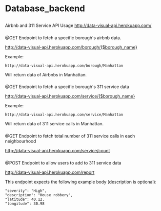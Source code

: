 # Database_backend
##
Airbnb and 311 Service API Usage
http://data-visual-api.herokuapp.com/


###
@GET Endpoint to fetch a specific borough's airbnb data.

http://data-visual-api.herokuapp.com/borough/{$borough_name}

Example:
```
http://data-visual-api.herokuapp.com/borough/Manhattan
```
Will return data of Airbnbs in Manhattan.



###
@GET Endpoint to fetch a specific borough's 311 service data

http://data-visual-api.herokuapp.com/service/{$borough_name}

Example:
```
http://data-visual-api.herokuapp.com/service/Manhattan
```
Will return data of 311 service calls  in Manhattan.

###
@GET Endpoint to fetch total number of 311 service calls in each neighbourhood

http://data-visual-api.herokuapp.com/service/count



###
@POST Endpoint to allow users to add to 311 service data

http://data-visual-api.herokuapp.com/report

This endpoint expects the following example body (description is optional): 

```
"severity": "High",
"description": "House robbery",
"latitude": 40.12,
"longitude": 30.98
```


